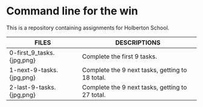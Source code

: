 # Command line for the win

This is a repository containing assignments for Holberton School.

|FILES| DESCRIPTIONS|
|---|---|
|0-first_9_tasks.{jpg,png}|  Complete the first 9 tasks.|
|1-next-9-tasks.{jpg,png}|  Complete the 9 next tasks, getting to 18 total.|
|2-last-9-tasks.{jpg,png}|  Complete the 9 next tasks, getting to 27 total.|

